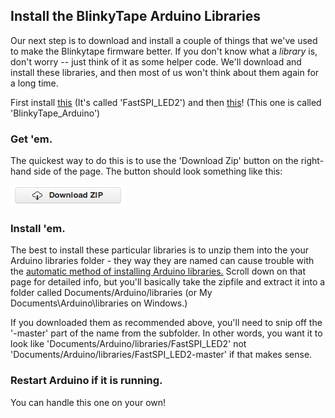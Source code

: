 ## Install the BlinkyTape Arduino Libraries

Our next step is to download and install a couple of things that we've used to make the Blinkytape firmware better. If you don't know what a *library* is, don't worry -- just think of it as some helper code. We'll download and install these libraries, and then most of us won't think about them again for a long time.

First install [this](https://github.com/BlinkyTape/FastSPI_LED2) (It's called 'FastSPI\_LED2')
and then [this](https://github.com/BlinkyTape/BlinkyTape_Arduino)! (This one is called 'BlinkyTape\_Arduino')

### Get 'em. 

The quickest way to do this is to use the 'Download Zip' button on the right-hand side of the page. The button should look something like this:

![zip download button](/images/blinkytape/big/git_download_zip.png)

### Install 'em.

The best to install these particular libraries is to unzip them into the your Arduino libraries folder - they way they are named can cause trouble with the [automatic method of installing Arduino libraries.](http://arduino.cc/en/Guide/Libraries) Scroll down on that page for detailed info, but you'll basically take the zipfile and extract it into a folder called Documents/Arduino/libraries (or My Documents\Arduino\libraries on Windows.) 

If you downloaded them as recommended above, you'll need to snip off the '-master' part of the name from the subfolder.  In other words, you want it to look like 'Documents/Arduino/libraries/FastSPI\_LED2' not 'Documents/Arduino/libraries/FastSPI\_LED2-master' if that makes sense.

### Restart Arduino if it is running.

You can handle this one on your own!
